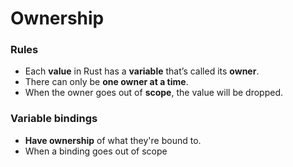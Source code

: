 # Ownership

### Rules

- Each **value** in Rust has a **variable** that’s called its **owner**.
- There can only be **one owner at a time**.
- When the owner goes out of **scope**, the value will be dropped.

### Variable bindings

- **Have ownership** of what they're bound to.
- When a binding goes out of scope
